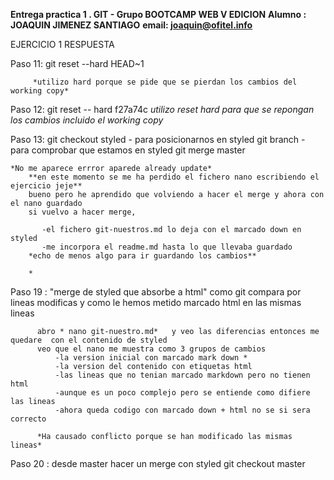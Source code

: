 **Entrega practica 1 . GIT  - Grupo BOOTCAMP WEB V EDICION**
**Alumno : JOAQUIN JIMENEZ SANTIAGO**
**email: joaquin@ofitel.info**

EJERCICIO 1 RESPUESTA 

Paso 11: 
         git reset --hard HEAD~1

         *utilizo hard porque se pide que se pierdan los cambios del working copy*

Paso 12:
        git reset -- hard f27a74c
        *utilizo reset hard para que se repongan los cambios incluido el working copy*

Paso 13:
	git checkout styled  - para posicionarnos en styled
        git branch  - para comprobar que estamos en styled
        git merge master 
        
	*No me aparece errror aparede already update*
        **en este momento se me ha perdido el fichero nano escribiendo el ejercicio jeje**
        bueno pero he aprendido que volviendo a hacer el merge y ahora con el nano guardado 
        si vuelvo a hacer merge, 

           -el fichero git-nuestros.md lo deja con el marcado down en styled 
           -me incorpora el readme.md hasta lo que llevaba guardado 
        *echo de menos algo para ir guardando los cambios** 
  
        *

Paso 19 : "merge de styled que absorbe a html"  como git compara por lineas modificas
           y como le hemos metido marcado html en las mismas lineas 


          abro * nano git-nuestro.md*   y veo las diferencias entonces me quedare  con el contenido de styled
          veo que el nano me muestra como 3 grupos de cambios
              -la version inicial con marcado mark down *
              -la version del contenido con etiquetas html 
              -las lineas que no tenian marcado markdown pero no tienen html
              -aunque es un poco complejo pero se entiende como difiere las lineas
              -ahora queda codigo con marcado down + html no se si sera correcto 

          *Ha causado conflicto porque se han modificado las mismas lineas*

Paso 20 : desde master hacer un merge con styled
            git checkout master 
   
 
